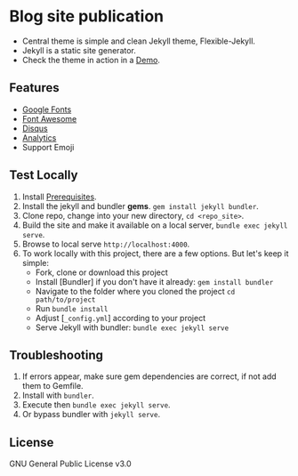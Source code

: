 # Blog site publication
* Central theme is simple and clean Jekyll theme, Flexible-Jekyll.
* Jekyll is a static site generator. 
* Check the theme in action in a 
[Demo](https://artemsheludko.github.io/flexible-jekyll/).

## Features

- [Google Fonts](https://fonts.google.com/)
- [Font Awesome](http://fontawesome.io/)
- [Disqus](https://disqus.com/)
- [Analytics](https://analytics.google.com/analytics/web/)
- Support Emoji

## Test Locally
1. Install [Prerequisites](https://jekyllrb.com/docs/). 
2. Install the jekyll and bundler **gems**. `gem install jekyll bundler`.
3. Clone repo, change into your new directory, `cd <repo_site>`.
4. Build the site and make it available on a local server, `bundle exec jekyll serve`.
5. Browse to local serve `http://localhost:4000`.
6. To work locally with this project, there are a few options. But let's keep it simple:
    - Fork, clone or download this project
    - Install [Bundler] if you don't have it already: `gem install bundler`
    - Navigate to the folder where you cloned the project `cd path/to/project`
    - Run `bundle install`
    - Adjust [`_config.yml`] according to your project
    - Serve Jekyll with bundler: `bundle exec jekyll serve`

## Troubleshooting
1. If errors appear, make sure gem dependencies are correct, if not add them to Gemfile.
2. Install with `bundler`.
3. Execute then `bundle exec jekyll serve`.
4. Or bypass bundler with `jekyll serve`.


## License

GNU General Public License v3.0
